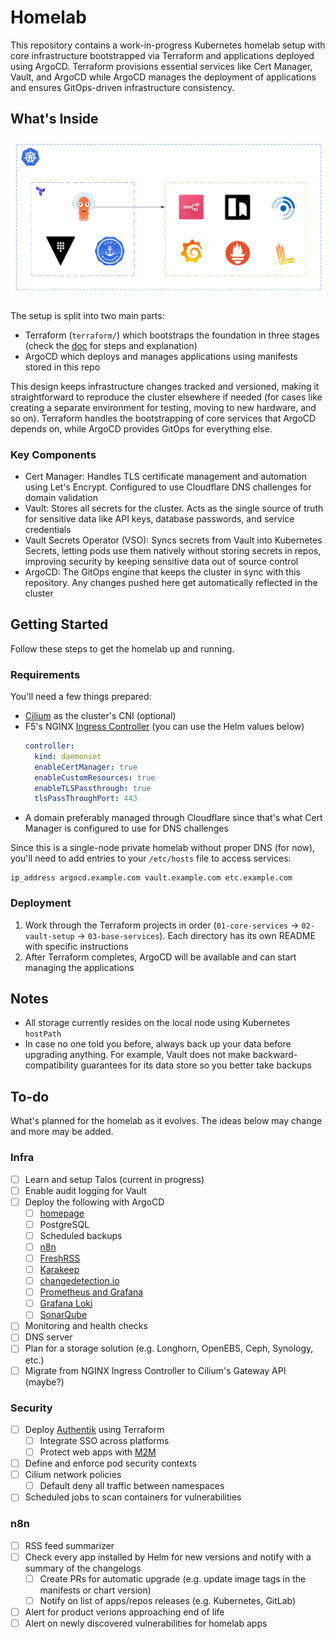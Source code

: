 # Homelab
This repository contains a work-in-progress Kubernetes homelab setup with core infrastructure bootstrapped via Terraform and applications deployed using ArgoCD. Terraform provisions essential services like Cert Manager, Vault, and ArgoCD while ArgoCD manages the deployment of applications and ensures GitOps-driven infrastructure consistency.

<!-- ## Architecture -->

<!-- ## Hardware Overview -->

## What's Inside

<img src="docs/images/homelab-setup.png" alt="Homelab Secrets Diagram" width="800"/>

The setup is split into two main parts:
- Terraform (`terraform/`) which bootstraps the foundation in three stages (check the [doc](./terraform/README.md) for steps and explanation)
- ArgoCD which deploys and manages applications using manifests stored in this repo

This design keeps infrastructure changes tracked and versioned, making it straightforward to reproduce the cluster elsewhere if needed (for cases like creating a separate environment for testing, moving to new hardware, and so on). Terraform handles the bootstrapping of core services that ArgoCD depends on, while ArgoCD provides GitOps for everything else.

### Key Components
- Cert Manager: Handles TLS certificate management and automation using Let's Encrypt. Configured to use Cloudflare DNS challenges for domain validation
- Vault: Stores all secrets for the cluster. Acts as the single source of truth for sensitive data like API keys, database passwords, and service credentials
- Vault Secrets Operator (VSO): Syncs secrets from Vault into Kubernetes Secrets, letting pods use them natively without storing secrets in repos, improving security by keeping sensitive data out of source control
- ArgoCD: The GitOps engine that keeps the cluster in sync with this repository. Any changes pushed here get automatically reflected in the cluster

## Getting Started
Follow these steps to get the homelab up and running.

### Requirements
You'll need a few things prepared:
- [Cilium](https://docs.cilium.io/en/stable/gettingstarted/k8s-install-default/) as the cluster's CNI (optional)
- F5's NGINX [Ingress Controller](https://docs.nginx.com/nginx-ingress-controller/installation/installing-nic/installation-with-helm/) (you can use the Helm values below)
  ```yaml
  controller:
    kind: daemonset
    enableCertManager: true
    enableCustomResources: true
    enableTLSPassthrough: true
    tlsPassThroughPort: 443
  ```
- A domain preferably managed through Cloudflare since that's what Cert Manager is configured to use for DNS challenges

Since this is a single-node private homelab without proper DNS (for now), you'll need to add entries to your `/etc/hosts` file to access services:

```
ip_address argocd.example.com vault.example.com etc.example.com
```

### Deployment
1. Work through the Terraform projects in order (`01-core-services` → `02-vault-setup` → `03-base-services`). Each directory has its own README with specific instructions
2. After Terraform completes, ArgoCD will be available and can start managing the applications

## Notes
- All storage currently resides on the local node using Kubernetes `hostPath`
- In case no one told you before, always back up your data before upgrading anything. For example, Vault does not make backward-compatibility guarantees for its data store so you better take backups

## To-do
What's planned for the homelab as it evolves. The ideas below may change and more may be added.

### Infra
- [ ] Learn and setup Talos (current in progress)
- [ ] Enable audit logging for Vault
- [ ] Deploy the following with ArgoCD
  - [ ] [homepage](https://github.com/gethomepage/homepage)
  - [ ] PostgreSQL
  - [ ] Scheduled backups
  - [ ] [n8n](https://docs.n8n.io/hosting/)
  - [ ] [FreshRSS](https://freshrss.org/)
  - [ ] [Karakeep](https://github.com/karakeep-app/karakeep)
  - [ ] [changedetection.io](https://github.com/dgtlmoon/changedetection.io/)
  - [ ] [Prometheus and Grafana](https://github.com/prometheus-community/helm-charts)
  - [ ] [Grafana Loki](https://grafana.com/docs/loki/latest/setup/install/helm/)
  - [ ] [SonarQube](https://github.com/SonarSource/helm-chart-sonarqube)
- [ ] Monitoring and health checks
- [ ] DNS server
- [ ] Plan for a storage solution (e.g. Longhorn, OpenEBS, Ceph, Synology, etc.)
- [ ] Migrate from NGINX Ingress Controller to Cilium's Gateway API (maybe?)

### Security
- [ ] Deploy [Authentik](https://github.com/goauthentik/helm/blob/main/charts/authentik/README.md) using Terraform
  - [ ] Integrate SSO across platforms
  - [ ] Protect web apps with [M2M](https://youtu.be/bS_Pey6yAjA?si=fuhExwsYiVCINHAl)
- [ ] Define and enforce pod security contexts  
- [ ] Cilium network policies
  - [ ] Default deny all traffic between namespaces
- [ ] Scheduled jobs to scan containers for vulnerabilities

### n8n
- [ ] RSS feed summarizer
- [ ] Check every app installed by Helm for new versions and notify with a summary of the changelogs
  - [ ] Create PRs for automatic upgrade (e.g. update image tags in the manifests or chart version)
  - [ ] Notify on list of apps/repos releases (e.g. Kubernetes, GitLab)
- [ ] Alert for product verions approaching end of life
- [ ] Alert on newly discovered vulnerabilities for homelab apps